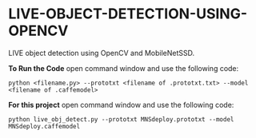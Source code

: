 # LIVE-OBJECT-DETECTION-USING-OPENCV
 LIVE object detection using OpenCV and MobileNetSSD.

**To Run the Code**  open command window and use the following code:

```
python <filename.py> --prototxt <filename of .prototxt.txt> --model <filename of .caffemodel>
```

**For this project**  open command window and use the following code:

```
python live_obj_detect.py --prototxt MNSdeploy.prototxt --model MNSdeploy.caffemodel
```

